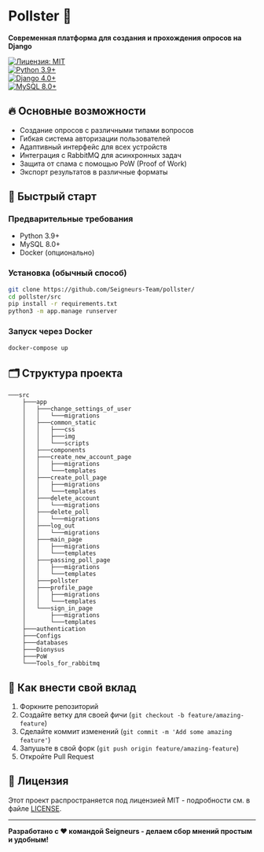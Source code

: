 # Pollster 📝  
**Современная платформа для создания и прохождения опросов на Django**  

[![Лицензия: MIT](https://img.shields.io/badge/Лицензия-MIT-blue.svg)](https://opensource.org/licenses/MIT)  
[![Python 3.9+](https://img.shields.io/badge/Python-3.9+-green.svg)](https://python.org)  
[![Django 4.0+](https://img.shields.io/badge/Django-4.0+-green.svg)](https://djangoproject.com)  
[![MySQL 8.0+](https://img.shields.io/badge/MySQL-8.0+-orange.svg)](https://mysql.com)  

## 🔥 Основные возможности  
- Создание опросов с различными типами вопросов  
- Гибкая система авторизации пользователей  
- Адаптивный интерфейс для всех устройств  
- Интеграция с RabbitMQ для асинхронных задач  
- Защита от спама с помощью PoW (Proof of Work)  
- Экспорт результатов в различные форматы  

## 🚀 Быстрый старт  

### Предварительные требования  
- Python 3.9+  
- MySQL 8.0+  
- Docker (опционально)  

### Установка (обычный способ)  
```bash  
git clone https://github.com/Seigneurs-Team/pollster/
cd pollster/src  
pip install -r requirements.txt  
python3 -m app.manage runserver  
```  

### Запуск через Docker  
```bash  
docker-compose up  
```  

## 🗂 Структура проекта  
```  
───src
    ├───app
    │   ├───change_settings_of_user
    │   │   └───migrations
    │   ├───common_static
    │   │   ├───css
    │   │   ├───img
    │   │   └───scripts
    │   ├───components
    │   ├───create_new_account_page
    │   │   ├───migrations
    │   │   └───templates
    │   ├───create_poll_page
    │   │   ├───migrations
    │   │   └───templates
    │   ├───delete_account
    │   │   └───migrations
    │   ├───delete_poll
    │   │   └───migrations
    │   ├───log_out
    │   │   └───migrations
    │   ├───main_page
    │   │   ├───migrations
    │   │   └───templates
    │   ├───passing_poll_page
    │   │   ├───migrations
    │   │   └───templates
    │   ├───pollster
    │   ├───profile_page
    │   │   ├───migrations
    │   │   └───templates
    │   └───sign_in_page
    │       ├───migrations
    │       └───templates
    ├───authentication
    ├───Configs
    ├───databases
    ├───Dionysus
    ├───PoW
    └───Tools_for_rabbitmq
```  



## 🤝 Как внести свой вклад  
1. Форкните репозиторий  
2. Создайте ветку для своей фичи (`git checkout -b feature/amazing-feature`)  
3. Сделайте коммит изменений (`git commit -m 'Add some amazing feature'`)  
4. Запушьте в свой форк (`git push origin feature/amazing-feature`)  
5. Откройте Pull Request  

## 📄 Лицензия  
Этот проект распространяется под лицензией MIT - подробности см. в файле [LICENSE](LICENSE).  

---  
**Разработано с ❤️ командой Seigneurs - делаем сбор мнений простым и удобным!**  

